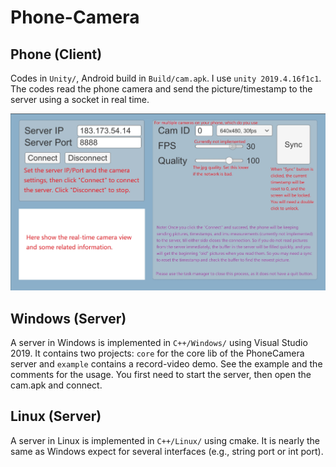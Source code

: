 # Phone-Camera

## Phone (Client)

Codes in `Unity/`, Android build in `Build/cam.apk`. I use `unity 2019.4.16f1c1`. The codes read the phone camera and send the picture/timestamp to the server using a socket in real time.

![usage](pic/readme/usage.jpg)

## Windows (Server)

A server in Windows is implemented in `C++/Windows/` using Visual Studio 2019. It contains two projects: `core` for the core lib of the PhoneCamera server and `example` contains a record-video demo. See the example and the comments for the usage. You first need to start the server, then open the cam.apk and connect.

## Linux (Server)

A server in Linux is implemented in `C++/Linux/` using cmake. It is nearly the same as Windows expect for several interfaces (e.g., string port or int port).